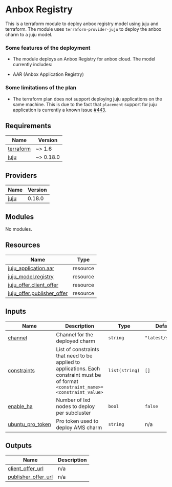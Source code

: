 <!-- BEGIN_TF_DOCS -->
# Anbox Registry

This is a terraform module to deploy anbox registry model using juju and terraform.
The module uses `terraform-provider-juju` to deploy the anbox charm to a
juju model.

### Some features of the deployment

* The module deploys an Anbox Registry for anbox cloud. The model currently
includes:
- AAR (Anbox Application Registry)

### Some limitations of the plan

* The terraform plan does not support deploying juju applications on the same machine.
This is due to the fact that `placement` support for juju application is currently
a known issue [#443](https://github.com/juju/terraform-provider-juju/issues/443).

## Requirements

| Name | Version |
|------|---------|
| <a name="requirement_terraform"></a> [terraform](#requirement\_terraform) | ~> 1.6 |
| <a name="requirement_juju"></a> [juju](#requirement\_juju) | ~> 0.18.0 |

## Providers

| Name | Version |
|------|---------|
| <a name="provider_juju"></a> [juju](#provider\_juju) | 0.18.0 |

## Modules

No modules.

## Resources

| Name | Type |
|------|------|
| [juju_application.aar](https://registry.terraform.io/providers/juju/juju/latest/docs/resources/application) | resource |
| [juju_model.registry](https://registry.terraform.io/providers/juju/juju/latest/docs/resources/model) | resource |
| [juju_offer.client_offer](https://registry.terraform.io/providers/juju/juju/latest/docs/resources/offer) | resource |
| [juju_offer.publisher_offer](https://registry.terraform.io/providers/juju/juju/latest/docs/resources/offer) | resource |

## Inputs

| Name | Description | Type | Default | Required |
|------|-------------|------|---------|:--------:|
| <a name="input_channel"></a> [channel](#input\_channel) | Channel for the deployed charm | `string` | `"latest/stable"` | no |
| <a name="input_constraints"></a> [constraints](#input\_constraints) | List of constraints that need to be applied to applications. Each constraint must be of format `<constraint_name>=<constraint_value>` | `list(string)` | `[]` | no |
| <a name="input_enable_ha"></a> [enable\_ha](#input\_enable\_ha) | Number of lxd nodes to deploy per subcluster | `bool` | `false` | no |
| <a name="input_ubuntu_pro_token"></a> [ubuntu\_pro\_token](#input\_ubuntu\_pro\_token) | Pro token used to deploy AMS charm | `string` | n/a | yes |

## Outputs

| Name | Description |
|------|-------------|
| <a name="output_client_offer_url"></a> [client\_offer\_url](#output\_client\_offer\_url) | n/a |
| <a name="output_publisher_offer_url"></a> [publisher\_offer\_url](#output\_publisher\_offer\_url) | n/a |
<!-- END_TF_DOCS -->